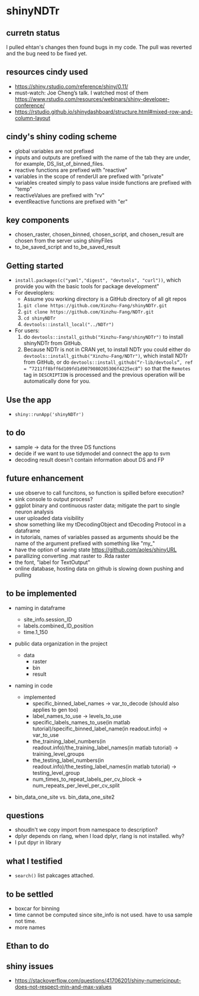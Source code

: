 
# shinyNDTr
## curretn status
I pulled ehtan's changes then found bugs in my code. The pull was reverted and the bug need to be fixed yet.

## resources cindy used 
* https://shiny.rstudio.com/reference/shiny/0.11/ 
* must-watch: Joe Cheng’s talk. I watched most of them
https://www.rstudio.com/resources/webinars/shiny-developer-conference/
* https://rstudio.github.io/shinydashboard/structure.html#mixed-row-and-column-layout


## cindy's shiny coding scheme 
* global variables are not prefixed
* inputs and outputs are prefixed with the name of the tab they are under, for example, DS_list_of_binned_files.
* reactive functions are prefixed with "reactive"
* variables in the scope of renderUI are prefixed with "private"
* variables created simply to pass value inside functions are prefixed with "temp"
* reactiveValues are prefixed with "rv"
* eventReactive functions are prefixed with "er"

## key components
* chosen_raster, chosen_binned, chosen_script, and chosen_result are chosen from the server using shinyFiles
* to_be_saved_script and to_be_saved_result





## Getting started
* `install.packages(c("yaml","digest", "devtools", "curl"))`, which provide you with the basic tools for package development"
* For developlers:
   * Assume you working directory is a GitHub directory of all git repos
   1. `git clone https://github.com/Xinzhu-Fang/shinyNDTr.git`
   2. `git clone https://github.com/Xinzhu-Fang/NDTr.git`
   3. `cd shinyNDTr` 
   4. `devtools::install_local("../NDTr")`
* For users:
  1. do `devtools::install_github("Xinzhu-Fang/shinyNDTr")` to install shinyNDTr from GitHub.
  2. Because NDTr is not in CRAN yet, to install NDTr you could either do `devtools::install_github("Xinzhu-Fang/NDTr")`, which install NDTr from GitHub, or do `devtools::install_github(“r-lib/devtools”, ref = “7211ff8bff6d109fd1d9079080205306f4225ec8”)` so that the `Remotes` tag in `DESCRIPTION` is processed and the previous operation will be automatically done for you.
## Use the app
* `shiny::runApp('shinyNDTr')`


## to do
* sample -> data for the three DS functions
* decide if we want to use tidymodel and connect the app to svm
* decoding result doesn't contain information about DS and FP



## future enhancement
* use observe to call funcitons, so function is spilled before execution?
* sink console to output process?
* ggplot binary and continuous raster data; mitigate the part to single neuron analysis
* user uploaded data visibility
* show something like my tDecodingObject and tDecoding Protocol in a dataframe
* in tutorials, names of variables passed as arguments should be the name of the argument prefixed with something like "my_" 
* have the option of saving state https://github.com/aoles/shinyURL
* parallizing converting .mat raster to .Rda raster
* the font, "label for TextOutput"
* online database, hosting data on github is slowing down pushing and pulling
## to be implemented
* naming in dataframe
    * site_info.session_ID
    * labels.combined_ID_position
    * time.1_150
* public data organization in the project
    * data
        * raster
        * bin
        * result
* naming in code
    * implemented
        * specific_binned_label_names -> var_to_decode (should also applies to gen too)
        * label_names_to_use -> levels_to_use
        * specific_labels_names_to_use(in matlab tutorial)/specific_binned_label_name(in readout.info) -> var_to_use
        * the_training_label_numbers(in readout.info)/the_training_label_names(in matlab tutorial) -> training_level_groups
        *  the_testing_label_numbers(in readout.info)/the_testing_label_names(in matlab tutorial) -> testing_level_group
        * num_times_to_repeat_labels_per_cv_block -> num_repeats_per_level_per_cv_split

* bin_data_one_site vs.  bin_data_one_site2 
## questions
* shoudln't we copy import from namespace to description?
* dplyr depends on rlang, when I load dplyr, rlang is not installed. why?
* I put dpyr in library 
## what I testified
* `search()` list pakcages attached. 
## to be settled
* boxcar for binning
* time cannot be computed since site_info is not used. have to usa sample not time.
* more names
## Ethan to do
## shiny issues
* https://stackoverflow.com/questions/41706201/shiny-numericinput-does-not-respect-min-and-max-values

